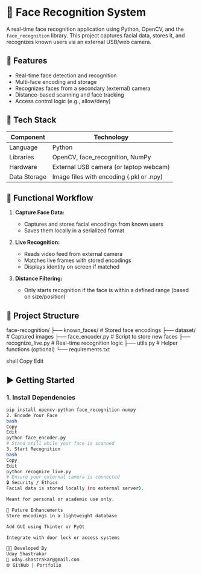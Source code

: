 # 🧠 Face Recognition System

A real-time face recognition application using Python, OpenCV, and the `face_recognition` library. This project captures facial data, stores it, and recognizes known users via an external USB/web camera.

## 📸 Features

- Real-time face detection and recognition
- Multi-face encoding and storage
- Recognizes faces from a secondary (external) camera
- Distance-based scanning and face tracking
- Access control logic (e.g., allow/deny)

## 🧰 Tech Stack

| Component      | Technology              |
|----------------|--------------------------|
| Language       | Python                   |
| Libraries      | OpenCV, face_recognition, NumPy |
| Hardware       | External USB camera (or laptop webcam) |
| Data Storage   | Image files with encoding (.pkl or .npy) |

## 🎯 Functional Workflow

1. **Capture Face Data:**
   - Captures and stores facial encodings from known users
   - Saves them locally in a serialized format

2. **Live Recognition:**
   - Reads video feed from external camera
   - Matches live frames with stored encodings
   - Displays identity on screen if matched

3. **Distance Filtering:**
   - Only starts recognition if the face is within a defined range (based on size/position)

## 📂 Project Structure

face-recognition/
├── known_faces/ # Stored face encodings
├── dataset/ # Captured images
├── face_encoder.py # Script to store new faces
├── recognize_live.py # Real-time recognition logic
├── utils.py # Helper functions (optional)
└── requirements.txt

shell
Copy
Edit

## ▶️ Getting Started

### 1. Install Dependencies

```bash
pip install opencv-python face_recognition numpy
2. Encode Your Face
bash
Copy
Edit
python face_encoder.py
# Stand still while your face is scanned
3. Start Recognition
bash
Copy
Edit
python recognize_live.py
# Ensure your external camera is connected
🔒 Security / Ethics
Facial data is stored locally (no external server).

Meant for personal or academic use only.

📌 Future Enhancements
Store encodings in a lightweight database

Add GUI using Tkinter or PyQt

Integrate with door lock or access systems

👨‍💻 Developed By
Uday Shastrakar
📧 uday.shastrakar@gmail.com
🌐 GitHub | Portfolio

